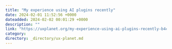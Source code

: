 ```yaml
---
title: "My experience using AI plugins recently"
date: 2024-02-01 11:52:56 +0000
dateadded: 2024-02-02 00:01:29 +0000
description: ""
link: "https://uxplanet.org/my-experience-using-ai-plugins-recently-b4c764eb71b8?source=rss----819cc2aaeee0---4"
category:
directory: _directory/ux-planet.md
---
```

